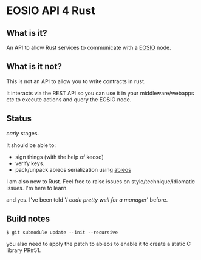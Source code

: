 # EOSIO API 4 Rust
## What is it?

An API to allow Rust services to communicate with a [EOSIO](https://github.com/EOSIO/eos) node.

## What is it not?

This is not an API to allow you to write contracts in rust. 

It interacts via the REST API so you can use it in your middleware/webapps etc to execute actions 
and query the EOSIO node.

## Status

 _early_ stages.

It should be able to:
 * sign things (with the help of keosd) 
 * verify keys.
 * pack/unpack abieos serialization using [abieos](https://github.com/EOSIO/abieos)

I am also new to Rust. Feel free to raise issues on style/technique/idiomatic issues. I'm here to learn.

and yes. I've been told '_I code pretty well for a manager_' before.

## Build notes

`$ git submodule update --init --recursive`

you also need to apply the patch to abieos to enable it to create a static C library PR#51.
